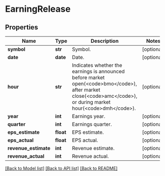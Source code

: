 # EarningRelease

## Properties
Name | Type | Description | Notes
------------ | ------------- | ------------- | -------------
**symbol** | **str** | Symbol. | [optional] 
**date** | **date** | Date. | [optional] 
**hour** | **str** | Indicates whether the earnings is announced before market open(&lt;code&gt;bmo&lt;/code&gt;), after market close(&lt;code&gt;amc&lt;/code&gt;), or during market hour(&lt;code&gt;dmh&lt;/code&gt;). | [optional] 
**year** | **int** | Earnings year. | [optional] 
**quarter** | **int** | Earnings quarter. | [optional] 
**eps_estimate** | **float** | EPS estimate. | [optional] 
**eps_actual** | **float** | EPS actual. | [optional] 
**revenue_estimate** | **int** | Revenue estimate. | [optional] 
**revenue_actual** | **int** | Revenue actual. | [optional] 

[[Back to Model list]](../README.md#documentation-for-models) [[Back to API list]](../README.md#documentation-for-api-endpoints) [[Back to README]](../README.md)


